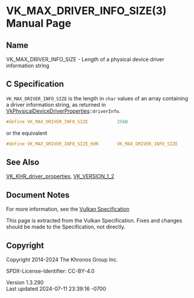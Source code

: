# VK_MAX_DRIVER_INFO_SIZE(3) Manual Page

## Name

VK_MAX_DRIVER_INFO_SIZE - Length of a physical device driver information
string



## <a href="#_c_specification" class="anchor"></a>C Specification

`VK_MAX_DRIVER_INFO_SIZE` is the length in `char` values of an array
containing a driver information string, as returned in
[VkPhysicalDeviceDriverProperties](https://registry.khronos.org/vulkan/specs/1.3-extensions/man/html/VkPhysicalDeviceDriverProperties.html)::`driverInfo`.

``` c
#define VK_MAX_DRIVER_INFO_SIZE           256U
```

or the equivalent

``` c
#define VK_MAX_DRIVER_INFO_SIZE_KHR       VK_MAX_DRIVER_INFO_SIZE
```

## <a href="#_see_also" class="anchor"></a>See Also

[VK_KHR_driver_properties](https://registry.khronos.org/vulkan/specs/1.3-extensions/man/html/VK_KHR_driver_properties.html),
[VK_VERSION_1_2](https://registry.khronos.org/vulkan/specs/1.3-extensions/man/html/VK_VERSION_1_2.html)

## <a href="#_document_notes" class="anchor"></a>Document Notes

For more information, see the <a
href="https://registry.khronos.org/vulkan/specs/1.3-extensions/html/vkspec.html#VK_MAX_DRIVER_INFO_SIZE"
target="_blank" rel="noopener">Vulkan Specification</a>

This page is extracted from the Vulkan Specification. Fixes and changes
should be made to the Specification, not directly.

## <a href="#_copyright" class="anchor"></a>Copyright

Copyright 2014-2024 The Khronos Group Inc.

SPDX-License-Identifier: CC-BY-4.0

Version 1.3.290  
Last updated 2024-07-11 23:39:16 -0700
